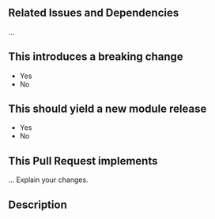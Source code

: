 ## Related Issues and Dependencies

…

## This introduces a breaking change

- Yes
- No

## This should yield a new module release

- Yes
- No

<!-- If this introduces a breaking change, please describe the impact and migration path for existing applications below. -->

## This Pull Request implements

… Explain your changes.

## Description

<!--- Describe your changes in detail -->
